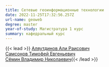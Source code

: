 ```yaml
---
title: Сетевые геоинформационные технологии
date: 2022-11-25T17:32:56.257Z
url-name: geoweb
degree: master
year-of-study: Магистратура 1 курс
summary: кафедральный курс
---
```

{{< lead >}} [Аляутдинов Али Раисович](../../../about/staff/aliautdinov)\
[Самсонов Тимофей Евгеньевич](../../../about/staff/samsonov)\
[Сёмин Владимир Николаевич](../../../about/staff/semin){{< /lead >}}